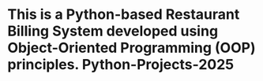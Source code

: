# This is a Python-based Restaurant Billing System developed using Object-Oriented Programming (OOP) principles. Python-Projects-2025
